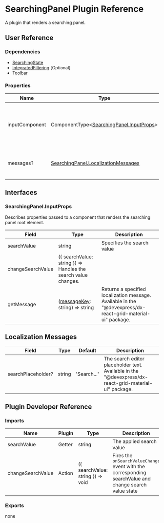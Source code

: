 # SearchingPanel Plugin Reference

A plugin that renders a searching panel.

## User Reference

### Dependencies

- [SearchingState](searching-state.md)
- [IntegratedFiltering](integrated-filtering.md) [Optional]
- [Toolbar](toolbar.md)

### Properties

Name | Type | Default | Description
-----|------|---------|------------
inputComponent | ComponentType&lt;[SearchingPanel.InputProps](#searchingpanelinputprops)&gt; | | A component that renders the searching panel input element.
messages? | [SearchingPanel.LocalizationMessages](#localization-messages) | | An object that specifies localization messages.

## Interfaces

### SearchingPanel.InputProps

Describes properties passed to a component that renders the searching panel root element.

Field | Type | Description
------|------|------------
searchValue | string | Specifies the search value
changeSearchValue | ({ searchValue: string }) => Handles the search value changes.
getMessage | ([messageKey](#localization-messages): string) => string | Returns a specified localization message. Available in the "@devexpress/dx-react-grid-material-ui" package.

## Localization Messages

Field | Type | Default | Description
------|------|---------|------------
searchPlaceholder? | string | 'Search...' | The search editor placeholder text. Available in the "@devexpress/dx-react-grid-material-ui" package.

## Plugin Developer Reference

### Imports

Name | Plugin | Type | Description
-----|--------|------|------------
searchValue | Getter | string | The applied search value
changeSearchValue | Action | ({ searchValue: string }) => void | Fires the `onSearchValueChange` event with the corresponding searchValue and change search value state

### Exports

none
